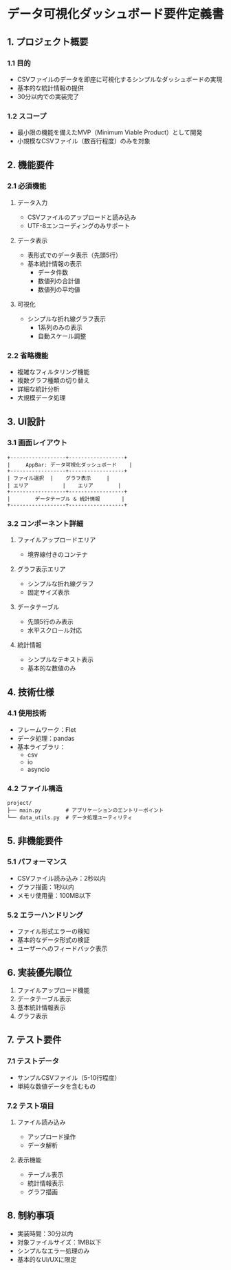 # データ可視化ダッシュボード要件定義書

## 1. プロジェクト概要

### 1.1 目的
- CSVファイルのデータを即座に可視化するシンプルなダッシュボードの実現
- 基本的な統計情報の提供
- 30分以内での実装完了

### 1.2 スコープ
- 最小限の機能を備えたMVP（Minimum Viable Product）として開発
- 小規模なCSVファイル（数百行程度）のみを対象

## 2. 機能要件

### 2.1 必須機能
1. データ入力
   - CSVファイルのアップロードと読み込み
   - UTF-8エンコーディングのみサポート

2. データ表示
   - 表形式でのデータ表示（先頭5行）
   - 基本統計情報の表示
     - データ件数
     - 数値列の合計値
     - 数値列の平均値

3. 可視化
   - シンプルな折れ線グラフ表示
     - 1系列のみの表示
     - 自動スケール調整

### 2.2 省略機能
- 複雑なフィルタリング機能
- 複数グラフ種類の切り替え
- 詳細な統計分析
- 大規模データ処理

## 3. UI設計

### 3.1 画面レイアウト
```
+------------------+------------------+
|     AppBar: データ可視化ダッシュボード    |
+------------------+------------------+
| ファイル選択  |    グラフ表示     |
| エリア           |    エリア        |
+------------------+------------------+
|        データテーブル & 統計情報       |
+------------------+------------------+
```

### 3.2 コンポーネント詳細
1. ファイルアップロードエリア
   - 境界線付きのコンテナ

2. グラフ表示エリア
   - シンプルな折れ線グラフ
   - 固定サイズ表示

3. データテーブル
   - 先頭5行のみ表示
   - 水平スクロール対応

4. 統計情報
   - シンプルなテキスト表示
   - 基本的な数値のみ

## 4. 技術仕様

### 4.1 使用技術
- フレームワーク：Flet
- データ処理：pandas
- 基本ライブラリ：
  - csv
  - io
  - asyncio

### 4.2 ファイル構造
```
project/
├── main.py        # アプリケーションのエントリーポイント
└── data_utils.py  # データ処理ユーティリティ
```

## 5. 非機能要件

### 5.1 パフォーマンス
- CSVファイル読み込み：2秒以内
- グラフ描画：1秒以内
- メモリ使用量：100MB以下

### 5.2 エラーハンドリング
- ファイル形式エラーの検知
- 基本的なデータ形式の検証
- ユーザーへのフィードバック表示

## 6. 実装優先順位

1. ファイルアップロード機能
2. データテーブル表示
3. 基本統計情報表示
4. グラフ表示

## 7. テスト要件

### 7.1 テストデータ
- サンプルCSVファイル（5-10行程度）
- 単純な数値データを含むもの

### 7.2 テスト項目
1. ファイル読み込み
   - アップロード操作
   - データ解析
   
2. 表示機能
   - テーブル表示
   - 統計情報表示
   - グラフ描画

## 8. 制約事項

- 実装時間：30分以内
- 対象ファイルサイズ：1MB以下
- シンプルなエラー処理のみ
- 基本的なUI/UXに限定